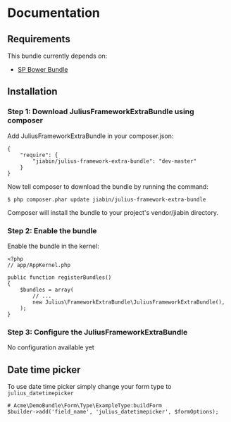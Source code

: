 # Documentation

## Requirements

This bundle currently depends on:

* [SP Bower Bundle](https://github.com/Spea/SpBowerBundle)

## Installation

### Step 1: Download JuliusFrameworkExtraBundle using composer

Add JuliusFrameworkExtraBundle in your composer.json:
```
{
    "require": {
        "jiabin/julius-framework-extra-bundle": "dev-master"
    }
}
```

Now tell composer to download the bundle by running the command:
```
$ php composer.phar update jiabin/julius-framework-extra-bundle
```
Composer will install the bundle to your project's vendor/jiabin directory.

### Step 2: Enable the bundle

Enable the bundle in the kernel:
```
<?php
// app/AppKernel.php

public function registerBundles()
{
    $bundles = array(
        // ...
        new Julius\FrameworkExtraBundle\JuliusFrameworkExtraBundle(),
    );
}
```

### Step 3: Configure the JuliusFrameworkExtraBundle

No configuration available yet

## Date time picker

To use date time picker simply change your form type to `julius_datetimepicker`

```
# Acme\DemoBundle\Form\Type\ExampleType:buildForm
$builder->add('field_name', 'julius_datetimepicker', $formOptions);
```